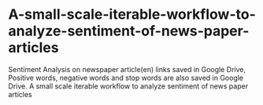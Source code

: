 # A-small-scale-iterable-workflow-to-analyze-sentiment-of-news-paper-articles
Sentiment Analysis on newspaper article(en) links saved in Google Drive, Positive words, negative words and stop words are also saved in Google Drive. A small scale iterable workflow to analyze sentiment of news paper articles
